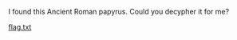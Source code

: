 I found this Ancient Roman papyrus. Could you decypher it for me?

[flag.txt](https://dctf.dragonsec.si/files/224c4c15f483fed5fe08a81412f594c2/flag.txt?token=eyJ1c2VyX2lkIjo4OTQsInRlYW1faWQiOjM2NiwiZmlsZV9pZCI6MTc2fQ.YJ64eQ.FA3cqD3_JeC90Nw7XIhxeZsY-gw)
